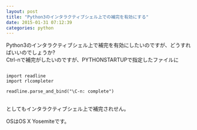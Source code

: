 ```yaml
---
layout: post
title: "Python3のインタラクティブシェル上での補完を有効にする"
date: 2015-01-31 07:12:39
categories: python
---
```

<p>Python3のインタラクティブシェル上で補完を有効にしたいのですが、どうすればいいのでしょうか?<br>
Ctrl-nで補完がしたいのですが、PYTHONSTARTUPで指定したファイルに</p>

<pre>
<code>
import readline
import rlcompleter

readline.parse_and_bind("\C-n: complete")
</code>
</pre>

<p>としてもインタラクティブシェル上で補完されせん。</p>

<p>OSはOS X Yosemiteです。</p>
